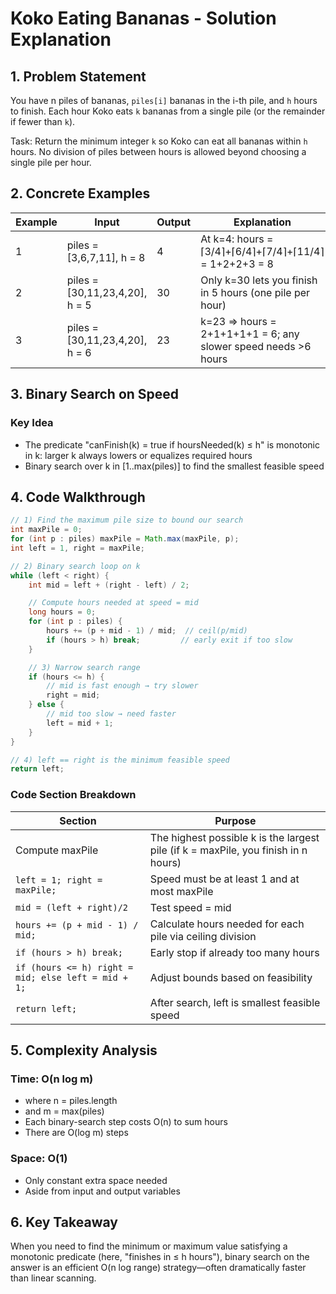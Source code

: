 # Koko Eating Bananas - Solution Explanation

## 1. Problem Statement

You have n piles of bananas, `piles[i]` bananas in the i-th pile, and `h` hours to finish. Each hour Koko eats `k` bananas from a single pile (or the remainder if fewer than `k`).

Task: Return the minimum integer `k` so Koko can eat all bananas within `h` hours. No division of piles between hours is allowed beyond choosing a single pile per hour.

## 2. Concrete Examples

| Example | Input | Output | Explanation |
|---------|-------|--------|-------------|
| 1 | piles = [3,6,7,11], h = 8 | 4 | At k=4: hours = ⌈3/4⌉+⌈6/4⌉+⌈7/4⌉+⌈11/4⌉ = 1+2+2+3 = 8 |
| 2 | piles = [30,11,23,4,20], h = 5 | 30 | Only k=30 lets you finish in 5 hours (one pile per hour) |
| 3 | piles = [30,11,23,4,20], h = 6 | 23 | k=23 ⇒ hours = 2+1+1+1+1 = 6; any slower speed needs >6 hours |

## 3. Binary Search on Speed

### Key Idea
- The predicate "canFinish(k) = true if hoursNeeded(k) ≤ h" is monotonic in k: larger k always lowers or equalizes required hours
- Binary search over k in [1..max(piles)] to find the smallest feasible speed

## 4. Code Walkthrough

```java
// 1) Find the maximum pile size to bound our search
int maxPile = 0;
for (int p : piles) maxPile = Math.max(maxPile, p);
int left = 1, right = maxPile;

// 2) Binary search loop on k
while (left < right) {
    int mid = left + (right - left) / 2;

    // Compute hours needed at speed = mid
    long hours = 0;
    for (int p : piles) {
        hours += (p + mid - 1) / mid;  // ceil(p/mid)
        if (hours > h) break;         // early exit if too slow
    }

    // 3) Narrow search range
    if (hours <= h) {
        // mid is fast enough → try slower
        right = mid;
    } else {
        // mid too slow → need faster
        left = mid + 1;
    }
}

// 4) left == right is the minimum feasible speed
return left;
```

### Code Section Breakdown

| Section | Purpose |
|---------|---------|
| Compute maxPile | The highest possible k is the largest pile (if k = maxPile, you finish in n hours) |
| `left = 1; right = maxPile;` | Speed must be at least 1 and at most maxPile |
| `mid = (left + right)/2` | Test speed = mid |
| `hours += (p + mid - 1) / mid;` | Calculate hours needed for each pile via ceiling division |
| `if (hours > h) break;` | Early stop if already too many hours |
| `if (hours <= h) right = mid; else left = mid + 1;` | Adjust bounds based on feasibility |
| `return left;` | After search, left is smallest feasible speed |

## 5. Complexity Analysis

### Time: O(n log m)
- where n = piles.length
- and m = max(piles)
- Each binary-search step costs O(n) to sum hours
- There are O(log m) steps

### Space: O(1)
- Only constant extra space needed
- Aside from input and output variables

## 6. Key Takeaway

When you need to find the minimum or maximum value satisfying a monotonic predicate (here, "finishes in ≤ h hours"), binary search on the answer is an efficient O(n log range) strategy—often dramatically faster than linear scanning. 